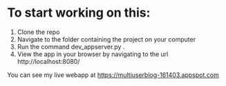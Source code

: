 # To start working on this: 
1. Clone the repo
2. Navigate to the folder containing the project on your computer 
3. Run the command dev_appserver.py .
4. View the app in your browser by navigating to the url http://localhost:8080/


You can see my live webapp at https://multiuserblog-161403.appspot.com
